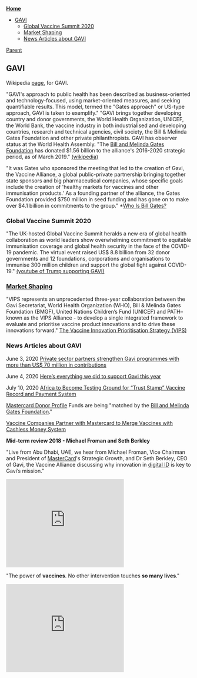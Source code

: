 <!-- START doctoc generated TOC please keep comment here to allow auto update -->
<!-- DON'T EDIT THIS SECTION, INSTEAD RE-RUN doctoc TO UPDATE -->
**[Home](#pages/blog/cv19/index)**

- [GAVI](#gavi)
  - [Global Vaccine Summit 2020](#global-vaccine-summit-2020)
  - [Market Shaping](#market-shaping)
  - [News Articles about GAVI](#news-articles-about-gavi)

<!-- END doctoc generated TOC please keep comment here to allow auto update -->

[Parent](#pages/blog/cv19/artificial)

## GAVI

Wikipedia [page](https://en.wikipedia.org/wiki/GAVI), 
 for GAVI.

"GAVI's approach to public health has been described as business-oriented and 
technology-focused, using market-oriented measures, and seeking quantifiable 
results. This model, termed the "Gates approach" or US-type approach, GAVI is 
taken to exemplify." 
"GAVI brings together developing country and donor governments, the 
World Health Organization, UNICEF, the World Bank, the vaccine industry in 
both industrialised and developing countries, research and technical 
agencies, civil society, the Bill & Melinda Gates Foundation and other 
private philanthropists. GAVI has observer status at the World Health Assembly.
"The [Bill and Melinda Gates Foundation](#pages/blog/cv19/bilmel)
has donated $1.56 billion to the 
alliance's 2016-2020 strategic period, as of March 2019."
[(wikipedia)](https://en.wikipedia.org/wiki/GAVI) 

"It was Gates who sponsored the meeting that led to the creation of Gavi, the 
Vaccine Alliance, a global public-private partnership bringing together state 
sponsors and big pharmaceutical companies, whose specific goals include the 
creation of 'healthy markets for vaccines and other immunisation products.' As 
a founding partner of the alliance, the Gates Foundation provided $750 million 
in seed funding and has gone on to make over $4.1 billion in commitments to the 
group." *[Who Is Bill Gates?](https://www.corbettreport.com/gates/)

### Global Vaccine Summit 2020

"The UK-hosted Global Vaccine Summit heralds a new era of global health 
collaboration as world leaders show overwhelming commitment to equitable 
immunisation coverage and global health security in the face of the COVID-19 
pandemic. The virtual event raised US$ 8.8 billion from 32 donor governments 
and 12 foundations, corporations and organisations to immunise 300 million 
children and support the global fight against 
COVID-19." 
[(youtube of Trump supporting GAVI)](https://www.youtube.com/watch?v=_pV1U9s3vJ0)

### [Market Shaping](https://www.gavi.org/our-alliance/market-shaping)

"VIPS represents an unprecedented three-year collaboration between the Gavi 
Secretariat, World Health Organization (WHO), Bill & Melinda Gates 
Foundation (BMGF), United Nations Children’s Fund (UNICEF) and PATH– known 
as the VIPS Alliance - to develop a single integrated framework to evaluate and 
prioritise vaccine product innovations and to drive these innovations forward."
[The Vaccine Innovation Prioritisation Strategy (VIPS)](https://www.gavi.org/our-alliance/market-shaping/vaccine-innovation-prioritisation-strategy)

### News Articles about GAVI

June 3, 2020
[Private sector partners strengthen Gavi programmes with more than US$ 70 million in contributions](https://www.gavi.org/news/media-room/private-sector-partners-strengthen-gavi-programmes-more-us-70-million-contributions)

June 4, 2020
[Here’s everything we did to support Gavi this year](https://www.one.org/international/blog/gavi-funding-one-campaign/)

July 10, 2020
[Africa to Become Testing Ground for “Trust Stamp” Vaccine Record and Payment System](https://www.mintpressnews.com/africa-trust-stamp-covid-19-vaccine-record-payment-system/269346/)

[Mastercard Donor Profile](https://www.gavi.org/investing-gavi/funding/donor-profiles/mastercard)
Funds are being "matched by the 
[Bill and Melinda Gates Foundation](#pages/blog/cv19/bilmel)."


[Vaccine Companies Partner with Mastercard to Merge Vaccines with Cashless Money System](https://davidicke.com/2020/07/29/vaccine-companies-partner-with-mastercard-to-merge-vaccines-with-cashless-money-system/)

**Mid-term review 2018 - Michael Froman and Seth Berkley**

"Live from Abu Dhabi, UAE, we hear from Michael Froman, Vice Chairman and 
President of [MasterCard](#pages/blog/cv19/mastercard)'s Strategic Growth, 
and Dr Seth Berkley, CEO of Gavi, the Vaccine Alliance discussing why 
innovation in [digital ID](#pages/blog/cv19/id2020) is key to Gavi’s mission."

<iframe width="320" height="240" src="https://www.youtube.com/embed/-aBE4JpHzVE" frameborder="0" allow="accelerometer; autoplay; encrypted-media; gyroscope; picture-in-picture" allowfullscreen></iframe>


"The power of **vaccines**.  No other intervention touches **so many lives**."


<iframe width="320" height="240" src="https://www.youtube.com/embed/XsPu-JCR_3w" frameborder="0" allow="accelerometer; autoplay; encrypted-media; gyroscope; picture-in-picture" allowfullscreen></iframe>
